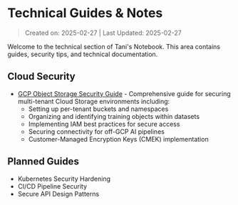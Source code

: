 
# Technical Guides & Notes

> Created on: 2025-02-27 | Last Updated: 2025-02-27




Welcome to the technical section of Tani's Notebook. This area contains guides, security tips, and technical documentation.

## Cloud Security

- [GCP Object Storage Security Guide](gcp_object_storage_security.md) - Comprehensive guide for securing multi-tenant Cloud Storage environments including:
  - Setting up per-tenant buckets and namespaces
  - Organizing and identifying training objects within datasets
  - Implementing IAM best practices for secure access
  - Securing connectivity for off-GCP AI pipelines
  - Customer-Managed Encryption Keys (CMEK) implementation

## Planned Guides

- Kubernetes Security Hardening
- CI/CD Pipeline Security
- Secure API Design Patterns
